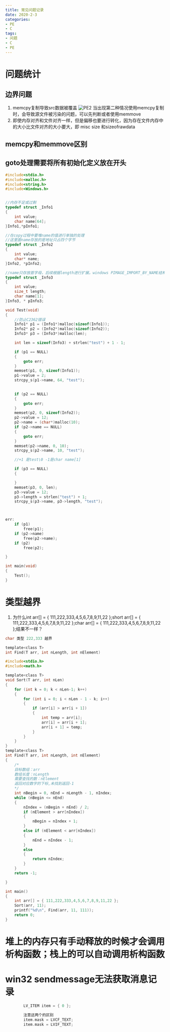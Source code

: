 ```yaml
---
title: 常见问题记录
date: 2020-2-3
categories: 
- PE
- C
tags: 
- 问题
- C
- PE
---
```


# 问题统计
## 边界问题
1. memcpy复制导致src数据被覆盖
![PE2](/images/pe/memcpy.png)
当出现第二种情况使用memcpy复制时，会导致源文件被污染的问题，可以先判断或者使用memmove
2. 即使内存对齐和文件对齐一样，但是偏移也要进行转化，因为存在文件内存中的大小比文件对齐的大小要大，即 misc size 和sizeofrawdata

## memcpy和memmove区别
## goto处理需要将所有初始化定义放在开头
```c
#include<stdio.h>
#include<malloc.h>
#include<string.h>
#include<Windows.h>


//内存不足或过剩
typedef struct _Info1
{
	int value;
	char name[64];
}Info1,*pInfo1;

//在copy过程中要堆name的值进行单独的处理
//这里面name存放的是地址只占四个字节
typedef struct _Info2
{
	int value;
	char* name;
}Info2, *pInfo2;

//name只存放首字母，后续根据length进行扩展。windows PIMAGE_IMPORT_BY_NAME结构类似  
typedef struct _Info3
{
	int value;
	size_t length;
	char name[1];
}Info3, * pInfo3;

void Test(void)
{
    //防止C2362错误
	Info1* p1 = (Info1*)malloc(sizeof(Info1));
	Info2* p2 = (Info2*)malloc(sizeof(Info2));
	Info3* p3 = (Info3*)malloc(len);

	int len = sizeof(Info3) + strlen("test") + 1 - 1;

	if (p1 == NULL)
	{
		goto err;
	}
	memset(p1, 0, sizeof(Info1));
	p1->value = 2;
	strcpy_s(p1->name, 64, "test");

	
	if (p2 == NULL)
	{
		goto err;
	}
	memset(p2, 0, sizeof(Info2));
	p2->value = 12;
	p2->name = (char*)malloc(10);
	if (p2->name == NULL)
	{
		goto err;
	}
	memset(p2->name, 0, 10);
	strcpy_s(p2->name, 10, "test");

	//+1 是test\0 -1是char name[1]

	if (p3 == NULL)
	{

	}
	memset(p3, 0, len);
	p3->value = 12;
	p3->length = strlen("test") + 1;
	strcpy_s(p3->name, p3->length, "test");



err:
	if (p1)
		free(p1);
	if (p2->name)
		free(p2->name);
	if (p2)
		free(p2);

}

int main(void)
{
	Test();
}
```

# 类型越界
1. 为什么int arr[] = { 111,222,333,4,5,6,7,8,9,11,22 };short arr[] = { 111,222,333,4,5,6,7,8,9,11,22 };char arr[] = { 111,222,333,4,5,6,7,8,9,11,22 };结果不一样？

```c
char 类型 222,333 越界
```

```c
template<class T>
int Find(T arr, int nLength, int nElement)
```

```c
#include<stdio.h>
#include<math.h>

template<class T>
void Sort(T arr, int nLen)
{
	for (int k = 0; k < nLen-1; k++)
	{
		for (int i = 0; i < nLen - 1 - k; i++)
		{
			if (arr[i] > arr[i + 1])
			{
				int temp = arr[i];
				arr[i] = arr[i + 1];
				arr[i + 1] = temp;
			}
		}
	}
}
template<class T>
int Find(T arr, int nLength, int nElement)
{
	/*
	目标数组：arr
	数组长度：nLength
	需要查找的数：nElement
	返回对应数字的下标,未找到返回-1
	*/
	int nBegin = 0, nEnd = nLength - 1, nIndex;
	while (nBegin <= nEnd)
	{
		nIndex = (nBegin + nEnd) / 2;
		if (nElement > arr[nIndex])
		{
			nBegin = nIndex + 1;
		}
		else if (nElement < arr[nIndex])
		{
			nEnd = nIndex - 1;
		}
		else
		{
			return nIndex;
		}
	}
	return -1;

}

int main()
{
	int arr[] = { 111,222,333,4,5,6,7,8,9,11,22 };
	Sort(arr, 11);
	printf("%d\n", Find(arr, 11, 111));
	return 0;
}
```

# 堆上的内存只有手动释放的时候才会调用析构函数；栈上的可以自动调用析构函数

# win32 sendmessage无法获取消息记录

```c
		LV_ITEM item = { 0 };

		注意这两个的区别
		item.mask = LVCF_TEXT;
		item.mask = LVIF_TEXT;
```